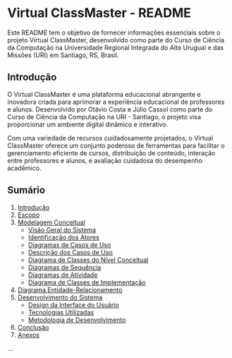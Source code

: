 # Virtual ClassMaster - README

Este README tem o objetivo de fornecer informações essenciais sobre o projeto Virtual ClassMaster, desenvolvido como parte do Curso de Ciência da Computação na Universidade Regional Integrada do Alto Uruguai e das Missões (URI) em Santiago, RS, Brasil.

## Introdução

O Virtual ClassMaster é uma plataforma educacional abrangente e inovadora criada para aprimorar a experiência educacional de professores e alunos. Desenvolvido por Otávio Costa e Júlio Cassol como parte do Curso de Ciência da Computação na URI - Santiago, o projeto visa proporcionar um ambiente digital dinâmico e interativo.

Com uma variedade de recursos cuidadosamente projetados, o Virtual ClassMaster oferece um conjunto poderoso de ferramentas para facilitar o gerenciamento eficiente de cursos, distribuição de conteúdo, interação entre professores e alunos, e avaliação cuidadosa do desempenho acadêmico.

## Sumário

1. [Introdução](#introdução)
2. [Escopo](#escopo)
3. [Modelagem Conceitual](#modelagem-conceitual)
   - [Visão Geral do Sistema](#visão-geral-do-sistema)
   - [Identificação dos Atores](#identificação-dos-atores)
   - [Diagramas de Casos de Uso](#diagramas-de-casos-de-uso)
   - [Descrição dos Casos de Uso](#descrição-dos-casos-de-uso)
   - [Diagrama de Classes do Nível Conceitual](#diagrama-de-classes-do-nível-conceitual)
   - [Diagramas de Sequência](#diagramas-de-sequência)
   - [Diagramas de Atividade](#diagramas-de-atividade)
   - [Diagrama de Classes de Implementação](#diagrama-de-classes-de-implementação)
4. [Diagrama Entidade-Relacionamento](#diagrama-entidade-relacionamento)
5. [Desenvolvimento do Sistema](#desenvolvimento-do-sistema)
   - [Design da Interface do Usuário](#design-da-interface-do-usuário)
   - [Tecnologias Utilizadas](#tecnologias-utilizadas)
   - [Metodologia de Desenvolvimento](#metodologia-de-desenvolvimento)
6. [Conclusão](#conclusão)
7. [Anexos](#anexos)

...
